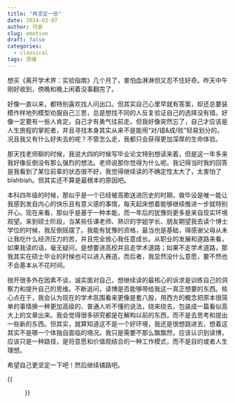 ```yaml
---
title: "再坚定一些"
date: 2024-03-07
author: 可辰
slug: emotion
draft: false
categories:
  - classical
tags: 思绪
---
```


想买《离开学术界：实验指南》几个月了，害怕血淋淋但又忍不住好奇。昨天中午刚好收到，傍晚和晚上闲着没事翻完了。

好像一直以来，都特别喜欢找人问出口。但其实自己心里早就有答案，却还总要装模作样地列模型劝服自己三思，总是想找不同的人反复验证自己的选择没有错。好像一定要有一些人肯定，自己才有勇气往前走。但我好像突然忘了，自己才应该是人生旅程的掌舵者，并且寻找本身其实从来不是能用“对/错&成/败”轻易划分的。况且我又有什么好失去的呢？不管怎么走，我都只会获得更加深厚的生命体验。

那天找老师聊的时候，我说大四的时候写毕业论文特别想读来着，但是这一年多来我好像反倒没有那么强烈的想法。老师说那你觉得为什么呢。我记得当时我的回答是我看到了某位前辈的状态很不好，我觉得继续读的不确定性太大了，太害怕了blahblah。但其实还不算是最根本的原因吧。

本科四年级的时候，那似乎是一个已经被高歌送进历史的时期，做毕设是唯一能让我感到发自内心的快乐且有意义感的事情，每天起床想着能够继续推进一步就特别开心。现在来看，那似乎是基于一种本能，而一年后的犹豫则更多是来自现实环境观望。来到硕士阶段，当某些任课老师、熟识的学姐学长、朋友期望我去读个博士学位的时候，我反倒摇摆了。我能有犹豫的资格，最当也是基础，得感谢父母从未让我吃什么经济压力的苦，并且完全放心我任意成长。从职业的发展和道路来看，如果我读的话，毫无疑问，是想要进高校并且走学术道路；如果不走学术道路，那我其实在硕士毕业的时候也可以进入赛道。而后者，我显然没什么意愿，要不然也不会基本从不花时间。

抛开很多外在因素不谈，诚实面对自己，想继续读的最核心的诉求是训练自己的洞察力和提升自己的思维。不断追问，读博是否能够带给我这一真正想要的东西。核心点在于，我会认为现在的学术氛围看来更像是套八股，用西方的概念把原本很简单的事情换一种更加高级的、普通人听不懂的说法，绕来绕去，包装成一篇看似高大上的文章出来。我会觉得很多研究都是在解构以前的东西，而不是去思考和提出一些新的东西。但其实，就算知道这不是一个好环境，我还是很想跳进去，想着这其实不是哪一个体独自面临的境况。我只是需要不那么飘飘然，应该认识到读博，应该只是一种路径，是将意愿和价值观结合的一种工作模式，而不是目的或者人生理想。

希望自己更坚定一下吧！然后继续铺路吧。

{{<figure src="/videos/来自《离开学术界》.jpg" title="来自《离开学术界》" width="720">}}

